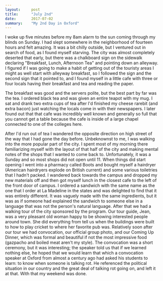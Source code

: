 ```yaml
---
layout:     post
title:      "July 2nd"
date:       2017-07-02
summary:    "My 2nd Day in Oxford"
---
```


I woke up five minutes before my 8am alarm to the sun coming through my blinds on Sunday. I had slept somewhere in the neighborhood of fourteen hours and felt amazing. It was a bit chilly outside, but I ventured out in search of food, as I found myself starving. The city was almost completely deserted that early, but there was a chalkboard sign on the sidewalk declaring "Breakfast, Lunch, Afternoon Tea" and pointing down an alleyway. I figured if I was going to make a habit of getting out of the touristy areas I might as well start with alleyway breakfast, so I followed the sign and the second sign that it pointed to, and I found myself in a little cafe with three or four locals having their breakfast and tea and reading the paper.

The breakfast was good and the servers polite, but the best part by far was the tea. I ordered black tea and was given an entire teapot with my mug. I sat and drank two extra cups of tea after I'd finished my cheese rarebit (and extra bacon) just watching the locals come in with their newspapers. I later found out that that cafe was incredibly well known and generally so full that you cannot get a table because the cafe is inside of a large chapel connected to one of the colleges here.

After I'd run out of tea I wandered the opposite direction on high street of the way that I had gone the day before. Unbeknownst to me, I was walking into the more popular part of the city. I spent most of my morning there familiarizing myself with the layout of that half of the city and making mental notes of the shops that I wanted to come back to. Unfortunately, it was a Sunday and so most shops did not open until 11. When things did start opening I went into a pharmacy called Boots and bought myself a hairdryer (American hairdryers explode on British current) and some various toiletries that I hadn't packed. 
I wandered back towards the campus and dropped my new materials off and then got myself lunch in the closest cafe to the left of the front door of campus. I ordered a sandwich with the same name as the one that I order at La Madeline in the states and was delighted to find that it was entirely different. It was vaguely made with the same ingredients, but it was as if someone had explained the sandwich to someone else in a language that was not the person's natural language. 
After that we had a walking tour of the city sponsored by the program. Our tour guide, Jean, was a very pleasant old woman happy to be showing interested people around town. She did everything from tell us when the buildings were built to how to play cricket to where her favorite pub was. Relatively soon after our tour we had convocation, our official group photo, and our Coming Up Dinner, which was formal and beautiful if not the most impressive food (gazpacho and boiled meat aren't my style). The convocation was a short ceremony, but it was interesting; the speaker told us that if we learned nothing else, he hoped that we would learn that which a convocation speaker at Oxford from almost a century ago had asked his students to learn: to know when someone is talking rot. He referenced the political situation in our country and the great deal of talking rot going on, and left it at that. With that my weekend was done. 